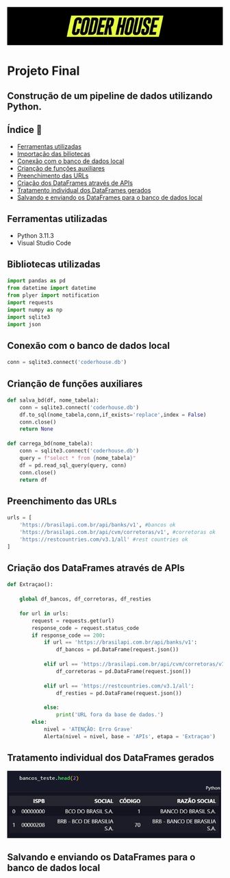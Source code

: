  <img style="width:600px" src='logo2.jpeg' alt= 'Logo Coder'>

# Projeto Final 

## Construção de um pipeline de dados utilizando Python.

## Índice 📖

* <a href='#ferramentas-utilizadas'>Ferramentas utilizadas </a>
* <a href='#bibliotecas-utilizadas'>Importação das biliotecas</a>
* <a href='#conexão-com-o-banco-de-dados-local'>Conexão com o banco de dados local</a>
* <a href='#crianção-de-funções-auxiliares'>Crianção de funções auxiliares</a>
* <a href='#preenchimento-das-urls'>Preenchimento das URLs</a>
* <a href='#criação-dos-dataframes-através-de-apis'>Criação dos DataFrames através de APIs</a>
* <a href='#tratamento-individual-dos-dataframes-gerados'>Tratamento individual dos DataFrames gerados</a>
* <a href='#salvando-e-enviando-os-dataframes-para-o-banco-de-dados-local'>Salvando e enviando os DataFrames para o banco de dados local</a>

## Ferramentas utilizadas

- Python 3.11.3
- Visual Studio Code

## Bibliotecas utilizadas 

```python
import pandas as pd
from datetime import datetime
from plyer import notification
import requests
import numpy as np
import sqlite3
import json

``` 

## Conexão com o banco de dados local

```python
conn = sqlite3.connect('coderhouse.db')

```

## Crianção de funções auxiliares
``` python
def salva_bd(df, nome_tabela):
    conn = sqlite3.connect('coderhouse.db')
    df.to_sql(nome_tabela,conn,if_exists='replace',index = False)
    conn.close()
    return None

def carrega_bd(nome_tabela):
    conn = sqlite3.connect('coderhouse.db')
    query = f"select * from {nome_tabela}"
    df = pd.read_sql_query(query, conn)
    conn.close()
    return df

```

## Preenchimento das URLs

```python
urls = [ 
    'https://brasilapi.com.br/api/banks/v1', #bancos ok
    'https://brasilapi.com.br/api/cvm/corretoras/v1', #corretoras ok
    'https://restcountries.com/v3.1/all' #rest countries ok
]
```

## Criação dos DataFrames através de APIs

```python
def Extraçao():

    global df_bancos, df_corretoras, df_resties

    for url in urls:
        request = requests.get(url)
        response_code = request.status_code
        if response_code == 200:
            if url == 'https://brasilapi.com.br/api/banks/v1':
                df_bancos = pd.DataFrame(request.json())
                
            elif url == 'https://brasilapi.com.br/api/cvm/corretoras/v1':
                df_corretoras = pd.DataFrame(request.json())
                
            elif url == 'https://restcountries.com/v3.1/all':
                df_resties = pd.DataFrame(request.json())
                
            else:
                print('URL fora da base de dados.')
        else:
            nivel = 'ATENÇÃO: Erro Grave'
            Alerta(nivel = nivel, base = 'APIs', etapa = 'Extraçao')
```


## Tratamento individual dos DataFrames gerados
 
<img style="width:500px" src='dataframe.jpg' alt= 'Logo Coder'>

## Salvando e enviando os DataFrames para o banco de dados local 

```



```